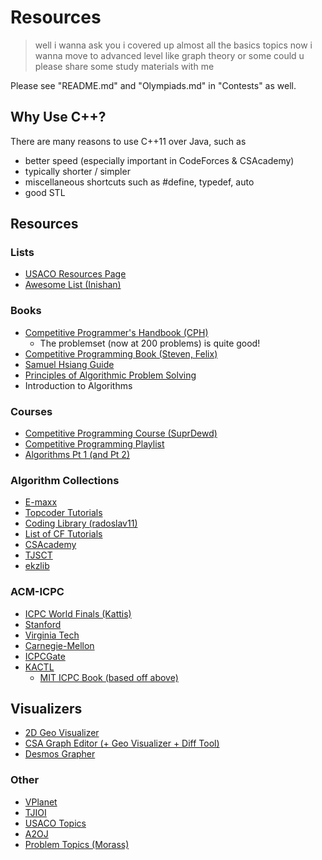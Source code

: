 # Resources

> well i wanna ask you i covered up almost all the basics topics now i wanna move to advanced level like graph theory or some could u please share some study materials with me

Please see "README.md" and "Olympiads.md" in "Contests" as well.

## Why Use C++?

There are many reasons to use C++11 over Java, such as
  * better speed (especially important in CodeForces & CSAcademy)
  * typically shorter / simpler
  * miscellaneous shortcuts such as #define, typedef, auto
  * good STL

## Resources

### Lists

  * [USACO Resources Page](http://www.usaco.org/index.php?page=resources)
  * [Awesome List (Inishan)](http://codeforces.com/blog/entry/23054)

### Books

  * [Competitive Programmer's Handbook (CPH)](https://cses.fi/)
    * The problemset (now at 200 problems) is quite good!
  * [Competitive Programming Book (Steven, Felix)](http://www.comp.nus.edu.sg/~stevenha/myteaching/competitive_programming/cp1.pdf)
  * [Samuel Hsiang Guide](https://github.com/alwayswimmin/cs_guide)
  * [Principles of Algorithmic Problem Solving](http://www.csc.kth.se/~jsannemo/slask/main.pdf)
  * Introduction to Algorithms

### Courses

  * [Competitive Programming Course (SuprDewd)](https://github.com/SuprDewd/T-414-AFLV)
  * [Competitive Programming Playlist](https://www.commonlounge.com/community/862d2091c64e447cacde77d4c76a9ac3)
  * [Algorithms Pt 1 (and Pt 2)](https://www.coursera.org/learn/algorithms-part1)

### Algorithm Collections

  * [E-maxx](https://e-maxx-eng.appspot.com/)
  * [Topcoder Tutorials](http://www.topcoder.com/community/data-science/data-science-tutorials/)
  * [Coding Library (radoslav11)](https://github.com/radoslav11/Coding-Library?files=1)
  * [List of CF Tutorials](http://codeforces.com/blog/entry/57282)
  * [CSAcademy](https://csacademy.com/lessons/)
  * [TJSCT](https://activities.tjhsst.edu/sct/)
  * [ekzlib](http://ekzlib.herokuapp.com)

### ACM-ICPC

  * [ICPC World Finals (Kattis)](https://icpc.kattis.com/problems)
  * [Stanford](http://web.stanford.edu/class/cs97si/)
  * [Virginia Tech](https://icpc.cs.vt.edu/#/)
  * [Carnegie-Mellon](https://contest.cs.cmu.edu/295/f17/)
  * [ICPCGate](https://icpcgate.org/contest/index.php)
  * [KACTL](https://github.com/kth-competitive-programming/kactl)
    * [MIT ICPC Book (based off above)](https://github.com/ecnerwala/icpc-book)

## Visualizers

  * [2D Geo Visualizer](https://codeforces.com/blog/entry/70330)
  * [CSA Graph Editor (+ Geo Visualizer + Diff Tool)](https://csacademy.com/app/graph_editor/)
  * [Desmos Grapher](https://www.desmos.com/calculator)

### Other

  * [VPlanet](https://vplanetcoding.com/)
  * [TJIOI](https://github.com/tjsct/tjioi-study-guide)
  * [USACO Topics](https://www.quora.com/What-topics-algorithms-should-be-mastered-to-pass-each-of-the-four-divisions-of-USACO)
  * [A2OJ](https://a2oj.com/)
  * [Problem Topics (Morass)](http://codeforces.com/blog/entry/55274)

